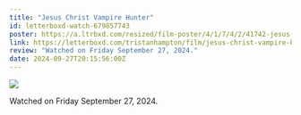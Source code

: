 ```yaml
---
title: "Jesus Christ Vampire Hunter"
id: letterboxd-watch-679857743
poster: https://a.ltrbxd.com/resized/film-poster/4/1/7/4/2/41742-jesus-christ-vampire-hunter-0-600-0-900-crop.jpg?v=08bb971451
link: https://letterboxd.com/tristanhampton/film/jesus-christ-vampire-hunter/
review: "Watched on Friday September 27, 2024."
date: 2024-09-27T20:15:56:00Z
---
```

 <p><img src="https://a.ltrbxd.com/resized/film-poster/4/1/7/4/2/41742-jesus-christ-vampire-hunter-0-600-0-900-crop.jpg?v=08bb971451"/></p> <p>Watched on Friday September 27, 2024.</p>